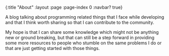 {:title "About"
 :layout :page
 :page-index 0
 :navbar? true}

A blog talking about programming related things that I face while developing and that I think worth sharing so that I can contribute to the community.

My hope is that I can share some knowledge which might not be anything new or ground breaking, but that can still be a step forward in providing some more resources to people who stumble on the same problems I do or that are just getting started with those things.
